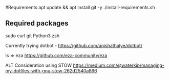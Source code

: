 #Requirements
apt update && apt install git -y
./install-requirements.sh

## Required packages
sudo
curl
git
Python3
zsh

Currently trying dotbot - https://github.com/anishathalye/dotbot/

ls => eza
https://github.com/eza-community/eza


ALT Consideration using STOW
https://medium.com/@waterkip/managing-my-dotfiles-with-gnu-stow-262d2540a866
